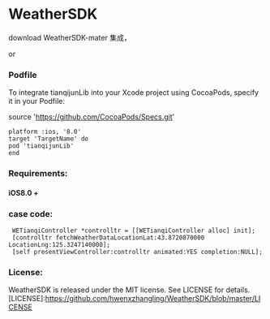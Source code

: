 # WeatherSDK

download WeatherSDK-mater 集成，

or

### Podfile ###

To integrate tianqijunLib into your Xcode project using CocoaPods, specify it in your Podfile:

source 'https://github.com/CocoaPods/Specs.git'

``` 
platform :ios, '8.0'
target 'TargetName' do
pod 'tianqijunLib' 
end
```

### Requirements: ###

#### iOS8.0 + ####

### case code: ###

  ```
   WETianqiController *controlltr = [[WETianqiController alloc] init];
   [controlltr fetchWeatherDataLocationLat:43.8720870000 LocationLng:125.3247140000];
   [self presentViewController:controlltr animated:YES completion:NULL];
   ```

### License: ###

WeatherSDK is released under the MIT license. See LICENSE for details.
[LICENSE]:https://github.com/hwenxzhangling/WeatherSDK/blob/master/LICENSE


